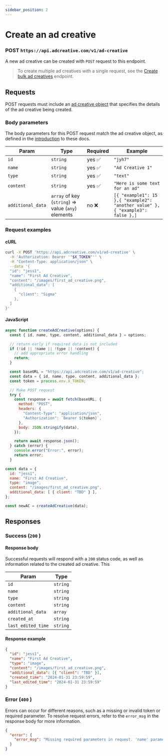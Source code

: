 ```yaml
---
sidebar_position: 2
---
```


# Create an ad creative

### POST `https://api.adcreative.com/v1/ad-creative`

A new ad creative can be created with `POST` request to this endpoint.

> To create multiple ad creatives with a single request, see the [Create bulk ad creatives](/docs/endpoints/create-bulk-ad-creatives) endpoint.

## Requests

POST requests must include an [ad creative object](/docs/intro#ad-creative-object) that specifies the details of the ad creative being created.

### Body parameters

The body parameters for this POST request match the ad creative object, as defined in the [introduction](/docs/intro#ad-creative-object) to these docs.

| Param             | Type                                               | Required | Example                                                                       |
| ----------------- | -------------------------------------------------- | -------- | ----------------------------------------------------------------------------- |
| `id`              | `string`                                           | yes ✅   | `"jyh7"`                                                                      |
| `name`            | `string`                                           | yes ✅   | `"Ad Creative 1"  `                                                           |
| `type`            | `string`                                           | yes ✅   | `"text"`                                                                      |
| `content`         | `string`                                           | yes ✅   | `"Here is some text for an ad"`                                               |
| `additional_data` | `array` of key (`string`) ⇒ value (`any`) elements | no ❌    | `[{ "example1": 15 },{ "example2": "another value" },{ "example3": false },]` |

### Request examples

#### cURL

```bash
curl -X POST 'https://api.adcreative.com/v1/ad-creative' \
  -H 'Authorization: Bearer '"$X_TOKEN"'' \
  -H "Content-Type: application/json" \
  --data '{
  "id": "jess1",
  "name": "First Ad Creative",
  "content": "/images/first_ad_creative.png",
  "additional_data": [
    {
      "client": "Sigma"
    },
  ]
}'
```

#### JavaScript

```jsx
async function createAdCreative(options) {
  const { id, name, type, content, additional_data } = options;

  // return early if required data is not included
  if (!id || !name || !type || !content) {
    // add appropriate error handling
    return;
  }

  const baseURL = "https://api.adcreative.com/v1/ad-creative";
  const data = { id, name, type, content, additional_data };
  const token = process.env.X_TOKEN;

  // Make POST request
  try {
    const response = await fetch(baseURL, {
      method: "POST",
      headers: {
        "Content-Type": "application/json",
        "Authorization": `Bearer ${token}`,
      },
      body: JSON.stringify(data),
    });

    return await response.json();
  } catch (error) {
    console.error("Error:", error);
    return error;
  }

const data = {
  id: "jess1",
  name: "First Ad Creative",
  type: "image",
  content: "/images/first_ad_creative.png",
  additional_data: [ { client: "TBD" } ],
};

const newAC = createAdCreative(data);
```

## Responses

### Success (`200` )

#### Response body

Successful requests will respond with a `200` status code, as well as information related to the created ad creative. This

| Param              | Type     |
| ------------------ | -------- |
| `id`               | `string` |
| `name`             | `string` |
| `type`             | `string` |
| `content`          | `string` |
| `additional_data`  | `array`  |
| `created_at`       | `string` |
| `last_edited_time` | `string` |

#### Response example

```json
{
  "id": "jess1",
  "name": "First Ad Creative",
  "type": "image",
  "content": "/images/first_ad_creative.png",
  "additional_data": [{ "client": "TBD" }],
  "created_time": "2024-01-31 23:59:59",
  "last_edited_time": "2024-01-31 23:59:59"
}
```

### Error (`400` )

Errors can occur for different reasons, such as a missing or invalid token or required parameter. To resolve request errors, refer to the `error_msg` in the response body for more information.

```json
{
  "error": {
    "error_msg": "Missing required parameters in request. 'name' parameter should be included."
  }
}
```
